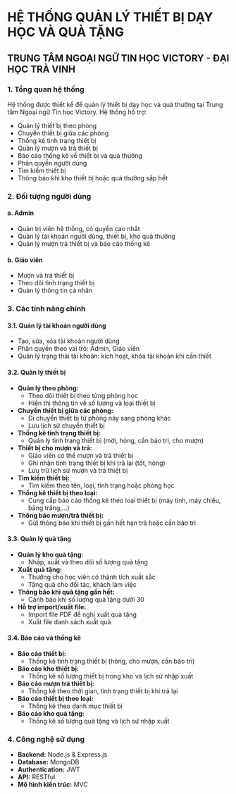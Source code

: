 
# HỆ THỐNG QUẢN LÝ THIẾT BỊ DẠY HỌC VÀ QUÀ TẶNG

## TRUNG TÂM NGOẠI NGỮ TIN HỌC VICTORY - ĐẠI HỌC TRÀ VINH

### 1. Tổng quan hệ thống
Hệ thống được thiết kế để quản lý thiết bị dạy học và quà thưởng tại Trung tâm Ngoại ngữ Tin học Victory. Hệ thống hỗ trợ:
- Quản lý thiết bị theo phòng
- Chuyển thiết bị giữa các phòng
- Thống kê tình trạng thiết bị
- Quản lý mượn và trả thiết bị
- Báo cáo thống kê về thiết bị và quà thưởng
- Phân quyền người dùng
- Tìm kiếm thiết bị
- Thông báo khi kho thiết bị hoặc quà thưởng sắp hết

### 2. Đối tượng người dùng
#### a. Admin
- Quản trị viên hệ thống, có quyền cao nhất
- Quản lý tài khoản người dùng, thiết bị, kho quà thưởng
- Quản lý mượn trả thiết bị và báo cáo thống kê

#### b. Giáo viên
- Mượn và trả thiết bị
- Theo dõi tình trạng thiết bị
- Quản lý thông tin cá nhân

### 3. Các tính năng chính

#### 3.1. Quản lý tài khoản người dùng
- Tạo, sửa, xóa tài khoản người dùng
- Phân quyền theo vai trò: Admin, Giáo viên
- Quản lý trạng thái tài khoản: kích hoạt, khóa tài khoản khi cần thiết

#### 3.2. Quản lý thiết bị
- **Quản lý theo phòng:**
  - Theo dõi thiết bị theo từng phòng học
  - Hiển thị thông tin về số lượng và loại thiết bị
- **Chuyển thiết bị giữa các phòng:**
  - Di chuyển thiết bị từ phòng này sang phòng khác
  - Lưu lịch sử chuyển thiết bị
- **Thống kê tình trạng thiết bị:**
  - Quản lý tình trạng thiết bị (mới, hỏng, cần bảo trì, cho mượn)
- **Thiết bị cho mượn và trả:**
  - Giáo viên có thể mượn và trả thiết bị
  - Ghi nhận tình trạng thiết bị khi trả lại (tốt, hỏng)
  - Lưu trữ lịch sử mượn và trả thiết bị
- **Tìm kiếm thiết bị:**
  - Tìm kiếm theo tên, loại, tình trạng hoặc phòng học
- **Thống kê thiết bị theo loại:**
  - Cung cấp báo cáo thống kê theo loại thiết bị (máy tính, máy chiếu, bảng trắng,...)
- **Thông báo mượn/trả thiết bị:**
  - Gửi thông báo khi thiết bị gần hết hạn trả hoặc cần bảo trì

#### 3.3. Quản lý quà tặng
- **Quản lý kho quà tặng:**
  - Nhập, xuất và theo dõi số lượng quà tặng
- **Xuất quà tặng:**
  - Thưởng cho học viên có thành tích xuất sắc
  - Tặng quà cho đối tác, khách làm việc
- **Thông báo khi quà tặng gần hết:**
  - Cảnh báo khi số lượng quà tặng dưới 30
- **Hỗ trợ import/xuất file:**
  - Import file PDF đề nghị xuất quà tặng
  - Xuất file danh sách xuất quà

#### 3.4. Báo cáo và thống kê
- **Báo cáo thiết bị:**
  - Thống kê tình trạng thiết bị (hỏng, cho mượn, cần bảo trì)
- **Báo cáo kho thiết bị:**
  - Thống kê số lượng thiết bị trong kho và lịch sử nhập xuất
- **Báo cáo mượn trả thiết bị:**
  - Thống kê theo thời gian, tình trạng thiết bị khi trả lại
- **Báo cáo thiết bị theo loại:**
  - Thống kê theo danh mục thiết bị
- **Báo cáo kho quà tặng:**
  - Thống kê số lượng quà tặng và lịch sử nhập xuất

### 4. Công nghệ sử dụng
- **Backend:** Node.js & Express.js
- **Database:** MongoDB
- **Authentication:** JWT
- **API:** RESTful
- **Mô hình kiến trúc:** MVC

